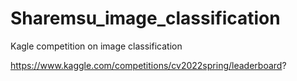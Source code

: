 # Sharemsu_image_classification

Kagle competition on image classification

https://www.kaggle.com/competitions/cv2022spring/leaderboard?
